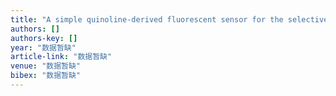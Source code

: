 ```yaml
---
title: "A simple quinoline-derived fluorescent sensor for the selective and sequential detection of copper (II) and sulfide ions and its application in living-cell imaging"
authors: []
authors-key: []
year: "数据暂缺"
article-link: "数据暂缺"
venue: "数据暂缺"
bibex: "数据暂缺"
---
```

